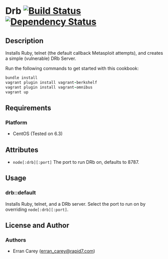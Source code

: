 # Drb [![Build Status](https://secure.travis-ci.org/rapid7-cookbooks/drb.png)](http://travis-ci.org/rapid7-cookbooks/drb) [![Dependency Status](https://gemnasium.com/rapid7-cookbooks/drb.png)](https://gemnasium.com/rapid7-cookbooks/drb) 
## Description
Installs Ruby, telnet (the default callback Metasploit attempts), and creates a simple (vulnerable) DRb Server.

Run the following commands to get started with this cookbook:
```ruby
bundle install
vagrant plugin install vagrant-berkshelf
vagrant plugin install vagrant-omnibus
vagrant up
```

## Requirements
### Platform
* CentOS (Tested on 6.3)

## Attributes
* `node[:drb][:port]` The port to run DRb on, defaults to 8787.

## Usage
### drb::default
Installs Ruby, telnet, and a DRb server. Select the port to run on by overriding `node[:drb][:port]`.

## License and Author
### Authors
* Erran Carey (erran_carey@rapid7.com)
